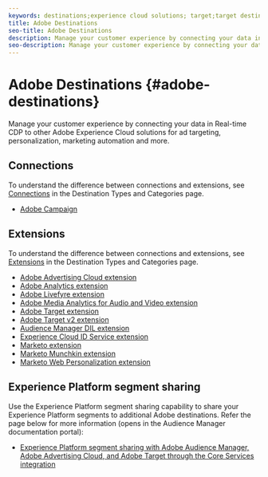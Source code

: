 ```yaml
---
keywords: destinations;experience cloud solutions; target;target destination; ad cloud; advertising cloud; audience manager; adobe target destination; target; audience manager destination;
title: Adobe Destinations
seo-title: Adobe Destinations
description: Manage your customer experience by connecting your data in Real-time CDP to other Adobe Experience Cloud solutions for ad targeting, personalization, marketing automation and more
seo-description: Manage your customer experience by connecting your data in Real-time CDP to other Adobe Experience Cloud solutions for ad targeting, personalization, marketing automation and more
---
```


# Adobe Destinations {#adobe-destinations}

Manage your customer experience by connecting your data in Real-time CDP to other Adobe Experience Cloud solutions for ad targeting, personalization, marketing automation and more.

## Connections

To understand the difference between connections and extensions, see [Connections](../../destination-types.md#connections) in the Destination Types and Categories page.

* [Adobe Campaign](../email-marketing/adobe-campaign.md)

## Extensions

To understand the difference between connections and extensions, see [Extensions](../../destination-types.md#extensions) in the Destination Types and Categories page.

* [Adobe Advertising Cloud extension](../advertising/adobe-advertising-cloud.md)
* [Adobe Analytics extension](../analytics/adobe-analytics.md)
* [Adobe Livefyre extension](../social/adobe-livefyre.md)
* [Adobe Media Analytics for Audio and Video extension](../analytics/adobe-video-analytics.md)
* [Adobe Target extension](../personalization/adobe-target.md)
* [Adobe Target v2 extension](../personalization/adobe-target-v2.md)
* [Audience Manager DIL extension](../data-management/aam-dil.md)
* [Experience Cloud ID Service extension](../personalization/adobe-ecid.md)
* [Marketo extension](../email/marketo.md)
* [Marketo Munchkin extension](../email/marketo-munchkin.md)
* [Marketo Web Personalization extension](../personalization/marketo-web-personalization.md)

## Experience Platform segment sharing

Use the Experience Platform segment sharing capability to share your Experience Platform segments to additional Adobe destinations. Refer the page below for more information (opens in the Audience Manager documentation portal):

* [Experience Platform segment sharing with Adobe Audience Manager, Adobe Advertising Cloud, and Adobe Target through the Core Services integration](https://experienceleague.adobe.com/docs/audience-manager/user-guide/implementation-integration-guides/integration-experience-platform/aam-aep-audience-sharing.html)
